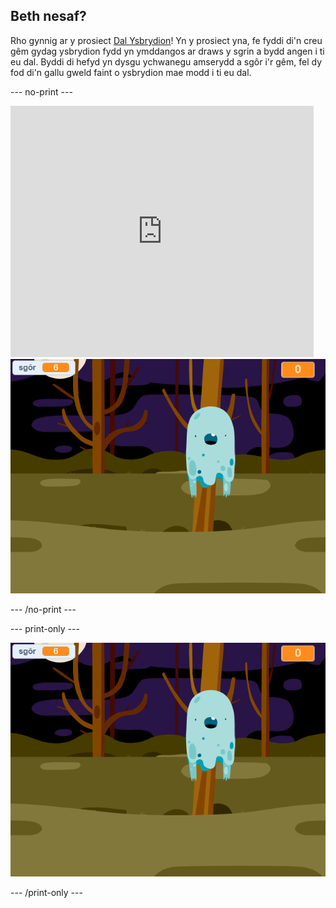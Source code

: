 ## Beth nesaf?

Rho gynnig ar y prosiect [Dal Ysbrydion](https://projects.raspberrypi.org/cy-GB/projects/ghostbusters?utm_source=pathway&utm_medium=whatnext&utm_campaign=projects)! Yn y prosiect yna, fe fyddi di'n creu gêm gydag ysbrydion fydd yn ymddangos ar draws y sgrin a bydd angen i ti eu dal. Byddi di hefyd yn dysgu ychwanegu amserydd a sgôr i'r gêm, fel dy fod di'n gallu gweld faint o ysbrydion mae modd i ti eu dal.

--- no-print ---

<div class="scratch-preview">
  <iframe allowtransparency="true" width="485" height="402" src="https://scratch.mit.edu/projects/embed/334694895/?autostart=false" frameborder="0" scrolling="no"></iframe>
  <img src="images/ghostbusters-static.png">
</div>

--- /no-print ---

--- print-only ---

![arddangos](images/ghostbusters-static.png)

--- /print-only ---